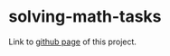 # solving-math-tasks

Link to [github page](https://mike239x.github.io/solving-math-tasks/)
 of this project.
